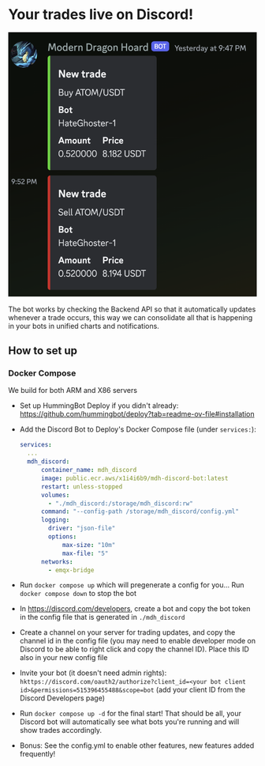 # Your trades live on Discord!

![Screenshot](images/screenshot.png)

The bot works by checking the Backend API so that it automatically updates whenever a trade occurs, this way we can consolidate all that is happening in your bots in unified charts and notifications.

## How to set up

### Docker Compose

We build for both ARM and X86 servers

- Set up HummingBot Deploy if you didn't already: https://github.com/hummingbot/deploy?tab=readme-ov-file#installation
- Add the Discord Bot to Deploy's Docker Compose file (under `services:`):
  ```yml
  services:
    ...
    mdh_discord:
        container_name: mdh_discord
        image: public.ecr.aws/x1i4i6b9/mdh-discord-bot:latest
        restart: unless-stopped
        volumes:
          - "./mdh_discord:/storage/mdh_discord:rw"
        command: "--config-path /storage/mdh_discord/config.yml"
        logging:
          driver: "json-file"
          options:
              max-size: "10m"
              max-file: "5"
        networks:
          - emqx-bridge
  ```

- Run `docker compose up` which will pregenerate a config for you... Run `docker compose down` to stop the bot
- In https://discord.com/developers, create a bot and copy the bot token in the config file that is generated in `./mdh_discord`
- Create a channel on your server for trading updates, and copy the channel id in the config file (you may need to enable developer mode on Discord to be able to right click and copy the channel ID). Place this ID also in your new config file
- Invite your bot (it doesn't need admin rights): `hkttps://discord.com/oauth2/authorize?client_id=<your bot client id>&permissions=515396455488&scope=bot` (add your client ID from the Discord Developers page)
- Run `docker compose up -d` for the final start! That should be all, your Discord bot will automatically see what bots you're running and will show trades accordingly.
- Bonus: See the config.yml to enable other features, new features added frequently!
